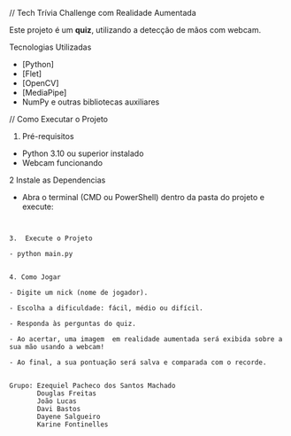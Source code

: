 // Tech Trívia Challenge com Realidade Aumentada

Este projeto é um **quiz**, utilizando a detecção de mãos com webcam.

Tecnologias Utilizadas

- [Python]
- [Flet]
- [OpenCV]
- [MediaPipe]
- NumPy e outras bibliotecas auxiliares

// Como Executar o Projeto

1. Pré-requisitos

- Python 3.10 ou superior instalado
- Webcam funcionando

2 Instale as Dependencias

- Abra o terminal (CMD ou PowerShell) dentro da pasta do projeto e execute:

```pip install flet opencv-python mediapipe numpy


3.  Execute o Projeto

- python main.py


4. Como Jogar

- Digite um nick (nome de jogador).

- Escolha a dificuldade: fácil, médio ou difícil.

- Responda às perguntas do quiz.

- Ao acertar, uma imagem  em realidade aumentada será exibida sobre a sua mão usando a webcam!

- Ao final, a sua pontuação será salva e comparada com o recorde.


Grupo: Ezequiel Pacheco dos Santos Machado
       Douglas Freitas
       João Lucas
       Davi Bastos
       Dayene Salgueiro
       Karine Fontinelles

```
